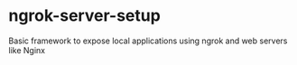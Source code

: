 # ngrok-server-setup
Basic framework to expose local applications using ngrok and web servers like Nginx
